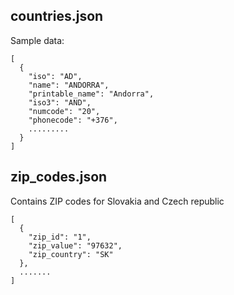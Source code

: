 countries.json
--------------------
Sample data:
```
[
  {
    "iso": "AD",
    "name": "ANDORRA",
    "printable_name": "Andorra",
    "iso3": "AND",
    "numcode": "20",
    "phonecode": "+376",
    .........
  }
]
```

zip_codes.json
----------
Contains ZIP codes for Slovakia and Czech republic
```
[
  {
    "zip_id": "1",
    "zip_value": "97632",
    "zip_country": "SK"
  },
  .......
]
```
